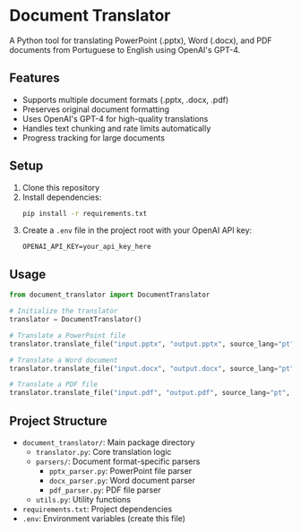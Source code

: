 # Document Translator

A Python tool for translating PowerPoint (.pptx), Word (.docx), and PDF documents from Portuguese to English using OpenAI's GPT-4.

## Features

- Supports multiple document formats (.pptx, .docx, .pdf)
- Preserves original document formatting
- Uses OpenAI's GPT-4 for high-quality translations
- Handles text chunking and rate limits automatically
- Progress tracking for large documents

## Setup

1. Clone this repository
2. Install dependencies:
   ```bash
   pip install -r requirements.txt
   ```
3. Create a `.env` file in the project root with your OpenAI API key:
   ```
   OPENAI_API_KEY=your_api_key_here
   ```

## Usage

```python
from document_translator import DocumentTranslator

# Initialize the translator
translator = DocumentTranslator()

# Translate a PowerPoint file
translator.translate_file("input.pptx", "output.pptx", source_lang="pt", target_lang="en")

# Translate a Word document
translator.translate_file("input.docx", "output.docx", source_lang="pt", target_lang="en")

# Translate a PDF file
translator.translate_file("input.pdf", "output.pdf", source_lang="pt", target_lang="en")
```

## Project Structure

- `document_translator/`: Main package directory
  - `translator.py`: Core translation logic
  - `parsers/`: Document format-specific parsers
    - `pptx_parser.py`: PowerPoint file parser
    - `docx_parser.py`: Word document parser
    - `pdf_parser.py`: PDF file parser
  - `utils.py`: Utility functions
- `requirements.txt`: Project dependencies
- `.env`: Environment variables (create this file) 